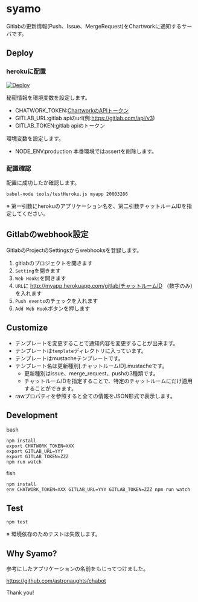syamo
=====

Gitlabの更新情報(Push、Issue、MergeRequest)をChartworkに通知するサーバです。

## Deploy
### herokuに配置
[![Deploy](https://www.herokucdn.com/deploy/button.png)](https://heroku.com/deploy)

秘密情報を環境変数を設定します。

- CHATWORK_TOKEN:[ChartworkのAPIトークン](http://developer.chatwork.com/ja/)
- GITLAB_URL:gitlab apiのurl(例:https://gitlab.com/api/v3)
- GITLAB_TOKEN:gitlab apiのトークン

環境変数を設定します。

- NODE_ENV:production 本番環境ではassertを削除します。


### 配置確認
配置に成功したか確認します。

```
babel-node tools/testHeroku.js myapp 20003286
```

※ 第一引数にherokuのアプリケーション名を、第二引数チャットルームIDを指定してください。


## Gitlabのwebhook設定
GitlabのProjectのSettingsからwebhooksを登録します。

1. gitlabのプロジェクトを開きます
1. `Setting`を開きます
1. `Web Hooks`を開きます
1. `URL`に http://myapp.herokuapp.com/gitlab/チャットルームID （数字のみ） を入れます
1. `Push events`のチェックを入れます
1. `Add Web Hook`ボタンを押します

## Customize

- テンプレートを変更することで通知内容を変更することが出来ます。
- テンプレートは`template`ディレクトリに入っています。
- テンプレートはmustacheテンプレートです。
- テンプレート名は更新種別[.チャットルームID].mustacheです。
  - 更新種別はissue、merge_request、pushの3種類です。
  - チャットルームIDを指定することで、特定のチャットルームにだけ適用することができます。
- rawプロパティを参照すると全ての情報をJSON形式で表示します。

## Development

bash

```
npm install
export CHATWORK_TOKEN=XXX
export GITLAB_URL=YYY
export GITLAB_TOKEN=ZZZ
npm run watch
```

fish

```
npm install
env CHATWORK_TOKEN=XXX GITLAB_URL=YYY GITLAB_TOKEN=ZZZ npm run watch
```

## Test

```
npm test
```

※ 環境依存のためテストは失敗します。

## Why Syamo?
参考にしたアプリケーションの名前をもじってつけました。

https://github.com/astronaughts/chabot

Thank you!
